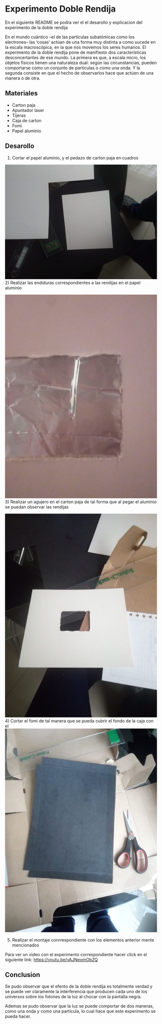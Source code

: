 # Experimento Doble Rendija

En el siguiente README se podra ver el el desarollo y explicacion del experimento de la doble rendija

En el mundo cuántico –el de las partículas subatómicas como los electrones– las ‘cosas’ actúan de una forma muy distinta a como sucede en la escala macroscópica, en la que nos movemos los seres humanos. El experimento de la doble rendija pone de manifiesto dos características desconcertantes de ese mundo. La primera es que, a escala micro, los objetos físicos tienen una naturaleza dual: según las circunstancias, pueden comportarse como un conjunto de partículas o como una onda. Y la segunda consiste en que el hecho de observarlos hace que actúen de una manera o de otra.

## Materiales
 * Carton paja
 * Apuntador laser
 * Tijeras
 * Caja de carton
 * Fomi
 * Papel aluminio
 
 ## Desarollo
 
 1) Cortar el papel aluminio, y el pedazo de carton paja en cuadros

 ![](/imagenes/cortarCarton.jpeg)
 2) Realizar las endiduras correspondientes a las rendijas en el papel aluminio

 ![](/imagenes/rendijas.jpeg)
 3) Realizar un agujero en el carton paja de tal forma que al pegar el aluminio se puedan observar las rendijas

 ![](/imagenes/cuadradoCartonPaja.jpeg)
 4) Cortar el fomi de tal manera que se pueda cubrir el fondo de la caja con el
 ![](/imagenes/fomi.jpeg)

 5) Realizar el montaje conrrespondiente con los elementos anterior mente mencionados
 

 Para ver un video con el experimento correspondiente hacer click en el siguiente link:
 https://youtu.be/vAJNeomObZQ
 ## Conclusion

 Se pudo observar que el efento de la doble rendija es totalmente verdad y se puede ver claramente la interferencia que producen cada uno de los universos sobre los fotones de la luz al chocar con la pantalla negra.

 Ademas se pudo observar que la luz se puede comportar de dos maneras, como una onda y como una particula, lo cual hace que este experimento se pueda hacer.

